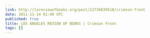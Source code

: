 ```yaml
---
link: http://lareviewofbooks.org/post/12736839518/crimson-front
date: 2011-11-14 01:49 UTC
published: true
title: LOS ANGELES REVIEW OF BOOKS | Crimson Front
tags: []
---
```



